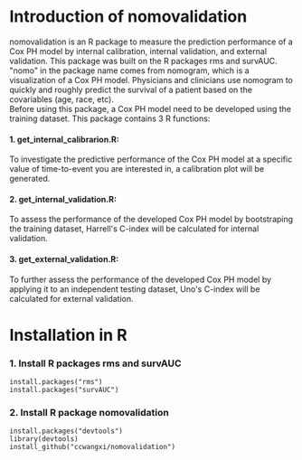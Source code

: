 # Introduction of nomovalidation
nomovalidation is an R package to measure the prediction performance of a Cox PH model by internal calibration, internal validation, and external validation. This package was built on the R packages rms and survAUC. 
"nomo" in the package name comes from nomogram, which is a visualization of a Cox PH model. 
Physicians and clinicians use nomogram to quickly and roughly predict the survival of a patient based on the covariables (age, race, etc).  
Before using this package, a Cox PH model need to be developed using the training dataset. This package contains 3 R functions:
    
   #### 1. get_internal_calibrarion.R: 
   To investigate the predictive performance of the Cox PH model at a specific value of time-to-event you are interested in, a calibration plot will be generated.
   #### 2. get_internal_validation.R: 
   To assess the performance of the developed Cox PH model by bootstraping the training dataset, Harrell's C-index will be calculated for internal validation. 
   #### 3. get_external_validation.R: 
   To further assess the performance of the developed Cox PH model by applying it to an independent testing dataset, Uno's C-index will be calculated for external validation.

# Installation in R
### 1. Install R packages rms and survAUC
    install.packages("rms")
    install.packages("survAUC")
### 2. Install R package nomovalidation
    install.packages("devtools")
    library(devtools)
    install_github("ccwangxi/nomovalidation")
